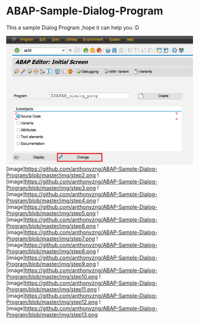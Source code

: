 # ABAP-Sample-Dialog-Program
This a sample Dialog Program ,hope it can help you :D

![image](https://github.com/anthonyzng/ABAP-Sample-Dialog-Program/blob/master/img/step1.png)
[image]https://github.com/anthonyzng/ABAP-Sample-Dialog-Program/blob/master/img/step2.png
![image]https://github.com/anthonyzng/ABAP-Sample-Dialog-Program/blob/master/img/step3.png
![image]https://github.com/anthonyzng/ABAP-Sample-Dialog-Program/blob/master/img/step4.png
![image]https://github.com/anthonyzng/ABAP-Sample-Dialog-Program/blob/master/img/step5.png
![image]https://github.com/anthonyzng/ABAP-Sample-Dialog-Program/blob/master/img/step6.png
![image]https://github.com/anthonyzng/ABAP-Sample-Dialog-Program/blob/master/img/step7.png
![image]https://github.com/anthonyzng/ABAP-Sample-Dialog-Program/blob/master/img/step8.png
![image]https://github.com/anthonyzng/ABAP-Sample-Dialog-Program/blob/master/img/step9.png
![image]https://github.com/anthonyzng/ABAP-Sample-Dialog-Program/blob/master/img/step10.png
![image]https://github.com/anthonyzng/ABAP-Sample-Dialog-Program/blob/master/img/step11.png
![image]https://github.com/anthonyzng/ABAP-Sample-Dialog-Program/blob/master/img/step12.png
![image]https://github.com/anthonyzng/ABAP-Sample-Dialog-Program/blob/master/img/step13.png
